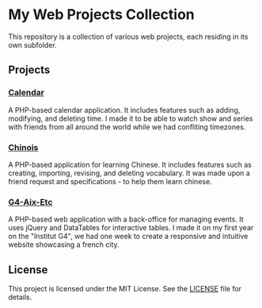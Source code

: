 # My Web Projects Collection

This repository is a collection of various web projects, each residing in its own subfolder.

## Projects

### [Calendar](Calendar)

A PHP-based calendar application. It includes features such as adding, modifying, and deleting time.
I made it to be able to watch show and series with friends from all around the world while we had confliting timezones.

### [Chinois](Chinois)

A PHP-based application for learning Chinese. It includes features such as creating, importing, revising, and deleting vocabulary.
It was made upon a friend request and specifications - to help them learn chinese.

### [G4-Aix-Etc](G4-Aix-Etc)

A PHP-based web application with a back-office for managing events. It uses jQuery and DataTables for interactive tables.
I made it on my first year on the "Institut G4", we had one week to create a responsive and intuitive website showcasing a french city.

## License

This project is licensed under the MIT License. See the [LICENSE](LICENSE) file for details.
